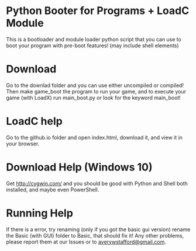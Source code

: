# Python Booter for Programs + LoadC Module
This is a bootloader and module loader python script that you can use to boot your program with pre-boot features! (may include shell elements)

# Download
Go to the downlad folder and you can use either uncompiled or compiled! Then make game_boot the program to run your game, and to execute your game (with LoadX) run main_boot.py or
look for the keyword main_boot!

# LoadC help
Go to the github.io folder and open index.html, download it, and view it in your browser.

# Download Help (Windows 10)
Get http://cygwin.com/ and you should be good with Python and Shell both installed, and maybe even PowerShell.

# Running Help
If there is a error, try renaming (only if you got the basic gui version) rename the Basic (with GUI) folder to Basic, that should fix it! Any other problems, please report them at our Issues or to averywstafford@gmail.com.
